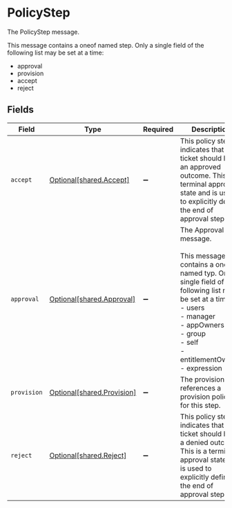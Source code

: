 # PolicyStep

The PolicyStep message.

This message contains a oneof named step. Only a single field of the following list may be set at a time:
  - approval
  - provision
  - accept
  - reject



## Fields

| Field                                                                                                                                                                                                                        | Type                                                                                                                                                                                                                         | Required                                                                                                                                                                                                                     | Description                                                                                                                                                                                                                  |
| ---------------------------------------------------------------------------------------------------------------------------------------------------------------------------------------------------------------------------- | ---------------------------------------------------------------------------------------------------------------------------------------------------------------------------------------------------------------------------- | ---------------------------------------------------------------------------------------------------------------------------------------------------------------------------------------------------------------------------- | ---------------------------------------------------------------------------------------------------------------------------------------------------------------------------------------------------------------------------- |
| `accept`                                                                                                                                                                                                                     | [Optional[shared.Accept]](undefined/models/shared/accept.md)                                                                                                                                                                 | :heavy_minus_sign:                                                                                                                                                                                                           | This policy step indicates that a ticket should have an approved outcome. This is a terminal approval state and is used to explicitly define the end of approval steps.                                                      |
| `approval`                                                                                                                                                                                                                   | [Optional[shared.Approval]](undefined/models/shared/approval.md)                                                                                                                                                             | :heavy_minus_sign:                                                                                                                                                                                                           | The Approval message.<br/><br/>This message contains a oneof named typ. Only a single field of the following list may be set at a time:<br/>  - users<br/>  - manager<br/>  - appOwners<br/>  - group<br/>  - self<br/>  - entitlementOwners<br/>  - expression<br/> |
| `provision`                                                                                                                                                                                                                  | [Optional[shared.Provision]](undefined/models/shared/provision.md)                                                                                                                                                           | :heavy_minus_sign:                                                                                                                                                                                                           | The provision step references a provision policy for this step.                                                                                                                                                              |
| `reject`                                                                                                                                                                                                                     | [Optional[shared.Reject]](undefined/models/shared/reject.md)                                                                                                                                                                 | :heavy_minus_sign:                                                                                                                                                                                                           | This policy step indicates that a ticket should have a denied outcome. This is a terminal approval state and is used to explicitly define the end of approval steps.                                                         |